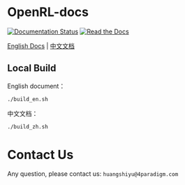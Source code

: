 # OpenRL-docs

[![Documentation Status](https://readthedocs.org/projects/openrl-docs/badge/?version=latest)](https://openrl-docs.readthedocs.io/en/latest/?badge=latest)
[![Read the Docs](https://img.shields.io/readthedocs/openrl-docs-zh?label=%E4%B8%AD%E6%96%87%E6%96%87%E6%A1%A3)](https://openrl-docs.readthedocs.io/zh/latest/)

[English Docs](https://openrl-docs.readthedocs.io/en/latest/index.html) | 
[中文文档](https://openrl-docs.readthedocs.io/zh/latest/index.html)

## Local Build

English document：
```bash
./build_en.sh
```

中文文档：
```bash
./build_zh.sh
```

# Contact Us

Any question, please contact us: `huangshiyu@4paradigm.com`